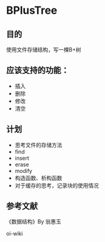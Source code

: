 # BPlusTree

## 目的

使用文件存储结构，写一棵B+树

## 应该支持的功能：

-  插入
-  删除
-  修改
-  清空

## 计划

- 思考文件的存储方法
- find
- insert
- erase
- modify
- 构造函数、析构函数
- 对于缓存的思考，记录块的使用情况

## 参考文献

《数据结构》By 翁惠玉

oi-wiki
